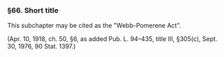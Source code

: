 ### §66. Short title ###

This subchapter may be cited as the "Webb-Pomerene Act".

(Apr. 10, 1918, ch. 50, §6, as added Pub. L. 94–435, title III, §305(c), Sept. 30, 1976, 90 Stat. 1397.)